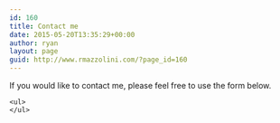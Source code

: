 ```yaml
---
id: 160
title: Contact me
date: 2015-05-20T13:35:29+00:00
author: ryan
layout: page
guid: http://www.rmazzolini.com/?page_id=160
---
```

If you would like to contact me, please feel free to use the form below.  


<div role="form" class="wpcf7" id="wpcf7-f159-o1" lang="en-US" dir="ltr">
  <div class="screen-reader-response">
    <p role="status" aria-live="polite" aria-atomic="true">
    </p>
    
    <ul>
    </ul>
  </div>
</div>